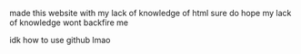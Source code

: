 made this website with my lack of knowledge of html sure do hope my lack of knowledge wont backfire me

idk how to use github lmao
